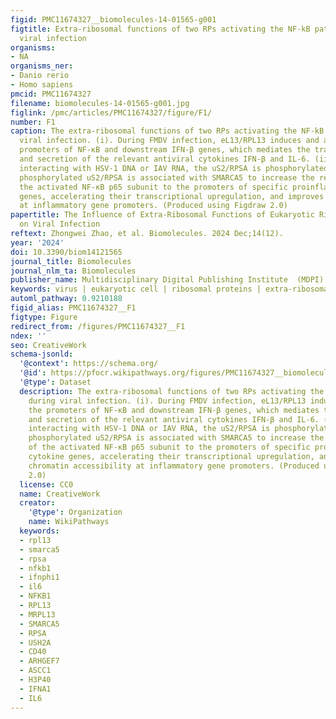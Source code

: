 ```yaml
---
figid: PMC11674327__biomolecules-14-01565-g001
figtitle: Extra-ribosomal functions of two RPs activating the NF-kB pathway during
  viral infection
organisms:
- NA
organisms_ner:
- Danio rerio
- Homo sapiens
pmcid: PMC11674327
filename: biomolecules-14-01565-g001.jpg
figlink: /pmc/articles/PMC11674327/figure/F1/
number: F1
caption: The extra-ribosomal functions of two RPs activating the NF-kB pathway during
  viral infection. (i). During FMDV infection, eL13/RPL13 induces and activates the
  promoters of NF-κB and downstream IFN-β genes, which mediates the transcription
  and secretion of the relevant antiviral cytokines IFN-β and IL-6. (ii). By directly
  interacting with HSV-1 DNA or IAV RNA, the uS2/RPSA is phosphorylated. Then, the
  phosphorylated uS2/RPSA is associated with SMARCA5 to increase the recruitment of
  the activated NF-κB p65 subunit to the promoters of specific proinflammatory cytokine
  genes, accelerating their transcriptional upregulation, and improves chromatin accessibility
  at inflammatory gene promoters. (Produced using Figdraw 2.0)
papertitle: The Influence of Extra-Ribosomal Functions of Eukaryotic Ribosomal Proteins
  on Viral Infection
reftext: Zhongwei Zhao, et al. Biomolecules. 2024 Dec;14(12).
year: '2024'
doi: 10.3390/biom14121565
journal_title: Biomolecules
journal_nlm_ta: Biomolecules
publisher_name: Multidisciplinary Digital Publishing Institute  (MDPI)
keywords: virus | eukaryotic cell | ribosomal proteins | extra-ribosomal function
automl_pathway: 0.9210188
figid_alias: PMC11674327__F1
figtype: Figure
redirect_from: /figures/PMC11674327__F1
ndex: ''
seo: CreativeWork
schema-jsonld:
  '@context': https://schema.org/
  '@id': https://pfocr.wikipathways.org/figures/PMC11674327__biomolecules-14-01565-g001.html
  '@type': Dataset
  description: The extra-ribosomal functions of two RPs activating the NF-kB pathway
    during viral infection. (i). During FMDV infection, eL13/RPL13 induces and activates
    the promoters of NF-κB and downstream IFN-β genes, which mediates the transcription
    and secretion of the relevant antiviral cytokines IFN-β and IL-6. (ii). By directly
    interacting with HSV-1 DNA or IAV RNA, the uS2/RPSA is phosphorylated. Then, the
    phosphorylated uS2/RPSA is associated with SMARCA5 to increase the recruitment
    of the activated NF-κB p65 subunit to the promoters of specific proinflammatory
    cytokine genes, accelerating their transcriptional upregulation, and improves
    chromatin accessibility at inflammatory gene promoters. (Produced using Figdraw
    2.0)
  license: CC0
  name: CreativeWork
  creator:
    '@type': Organization
    name: WikiPathways
  keywords:
  - rpl13
  - smarca5
  - rpsa
  - nfkb1
  - ifnphi1
  - il6
  - NFKB1
  - RPL13
  - MRPL13
  - SMARCA5
  - RPSA
  - USH2A
  - CD40
  - ARHGEF7
  - ASCC1
  - H3P40
  - IFNA1
  - IL6
---
```

